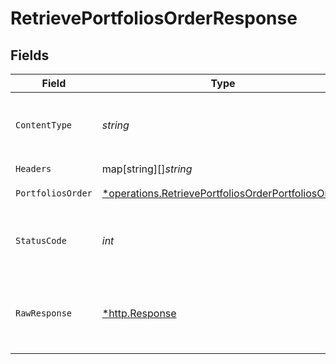 # RetrievePortfoliosOrderResponse


## Fields

| Field                                                                                                                          | Type                                                                                                                           | Required                                                                                                                       | Description                                                                                                                    |
| ------------------------------------------------------------------------------------------------------------------------------ | ------------------------------------------------------------------------------------------------------------------------------ | ------------------------------------------------------------------------------------------------------------------------------ | ------------------------------------------------------------------------------------------------------------------------------ |
| `ContentType`                                                                                                                  | *string*                                                                                                                       | :heavy_check_mark:                                                                                                             | HTTP response content type for this operation                                                                                  |
| `Headers`                                                                                                                      | map[string][]*string*                                                                                                          | :heavy_check_mark:                                                                                                             | N/A                                                                                                                            |
| `PortfoliosOrder`                                                                                                              | [*operations.RetrievePortfoliosOrderPortfoliosOrder](../../../pkg/models/operations/retrieveportfoliosorderportfoliosorder.md) | :heavy_minus_sign:                                                                                                             | Portfolios order                                                                                                               |
| `StatusCode`                                                                                                                   | *int*                                                                                                                          | :heavy_check_mark:                                                                                                             | HTTP response status code for this operation                                                                                   |
| `RawResponse`                                                                                                                  | [*http.Response](https://pkg.go.dev/net/http#Response)                                                                         | :heavy_check_mark:                                                                                                             | Raw HTTP response; suitable for custom response parsing                                                                        |